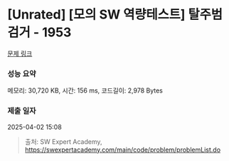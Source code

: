 # [Unrated] [모의 SW 역량테스트] 탈주범 검거 - 1953 

[문제 링크](https://swexpertacademy.com/main/code/problem/problemDetail.do?contestProbId=AV5PpLlKAQ4DFAUq) 

### 성능 요약

메모리: 30,720 KB, 시간: 156 ms, 코드길이: 2,978 Bytes

### 제출 일자

2025-04-02 15:08



> 출처: SW Expert Academy, https://swexpertacademy.com/main/code/problem/problemList.do
